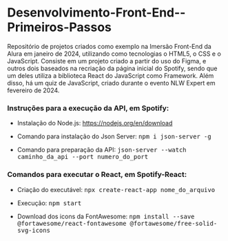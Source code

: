 # Desenvolvimento-Front-End--Primeiros-Passos
Repositório de projetos criados como exemplo na Imersão Front-End da Alura em janeiro de 2024, utilizando como tecnologias o HTML5, o CSS e o JavaScript. Consiste em um projeto criado a partir do uso do Figma, e outros dois baseados na recriação da página inicial do Spotify, sendo que um deles utiliza a biblioteca React do JavaScript como Framework. Além disso, há um quiz de JavaScript, criado durante o evento NLW Expert em fevereiro de 2024.

### Instruções para a execução da API, em **Spotify**:

- Instalação do Node.js: https://nodejs.org/en/download

- Comando para instalação do Json Server: <kbd>npm i json-server -g</kbd>

- Comando para preparação da API: <kbd>json-server --watch caminho_da_api --port numero_do_port</kbd>

### Comandos para executar o React, em **Spotify-React**:

- Criação do executável: <kbd>npx create-react-app nome_do_arquivo</kbd>

- Execução: <kbd>npm start</kbd>

- Download dos icons da FontAwesome: <kbd>npm install --save 
@fortawesome/react-fontawesome @fortawesome/free-solid-svg-icons</kbd>

